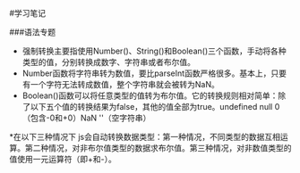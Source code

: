 #学习笔记

###语法专题

* 强制转换主要指使用Number()、String()和Boolean()三个函数，手动将各种类型的值，分别转换成数字、字符串或者布尔值。
* Number函数将字符串转为数值，要比parseInt函数严格很多。基本上，只要有一个字符无法转成数值，整个字符串就会被转为NaN。
* Boolean()函数可以将任意类型的值转为布尔值。它的转换规则相对简单：除了以下五个值的转换结果为false，其他的值全部为true。undefined null 0（包含-0和+0）NaN ''（空字符串）

*在以下三种情况下 js会自动转换数据类型：第一种情况，不同类型的数据互相运算。第二种情况，对非布尔值类型的数据求布尔值。第三种情况，对非数值类型的值使用一元运算符（即+和-）。